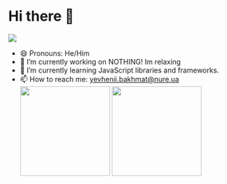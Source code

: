# Hi there 👋

![](https://i.imgur.com/YzMxidz.png)


- 😄 Pronouns: He/Him
- 🔭 I’m currently working on NOTHING! Im relaxing
- 🌱 I’m currently learning JavaScript libraries and frameworks.
- 📫 How to reach me: [yevhenii.bakhmat@nure.ua](mailto:yevhenii.bakhmat@nure.ua)
<a href="https://github.com/yevhenii-bakhmat"><img src="https://github-readme-stats.vercel.app/api?username=yevhenii-bakhmat&count_private=true" height="180" /></a> 
<a href="https://github.com/arman-bd"><img src="https://github-readme-stats.vercel.app/api/top-langs/?username=yevhenii-bakhmat&langs_count=8" height="180" /></a>

